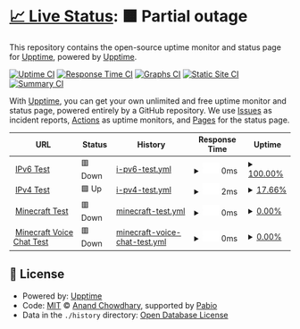 # [📈 Live Status](https://upptime.github.io/upptime): <!--live status--> **🟧 Partial outage**

This repository contains the open-source uptime monitor and status page for [Upptime](https://upptime.js.org), powered by [Upptime](https://github.com/upptime/upptime).

[![Uptime CI](https://github.com/upptime/upptime/workflows/Uptime%20CI/badge.svg)](https://github.com/upptime/upptime/actions?query=workflow%3A%22Uptime+CI%22)
[![Response Time CI](https://github.com/upptime/upptime/workflows/Response%20Time%20CI/badge.svg)](https://github.com/upptime/upptime/actions?query=workflow%3A%22Response+Time+CI%22)
[![Graphs CI](https://github.com/upptime/upptime/workflows/Graphs%20CI/badge.svg)](https://github.com/upptime/upptime/actions?query=workflow%3A%22Graphs+CI%22)
[![Static Site CI](https://github.com/upptime/upptime/workflows/Static%20Site%20CI/badge.svg)](https://github.com/upptime/upptime/actions?query=workflow%3A%22Static+Site+CI%22)
[![Summary CI](https://github.com/upptime/upptime/workflows/Summary%20CI/badge.svg)](https://github.com/upptime/upptime/actions?query=workflow%3A%22Summary+CI%22)

With [Upptime](https://upptime.js.org), you can get your own unlimited and free uptime monitor and status page, powered entirely by a GitHub repository. We use [Issues](https://github.com/upptime/upptime/issues) as incident reports, [Actions](https://github.com/upptime/upptime/actions) as uptime monitors, and [Pages](https://upptime.github.io/upptime) for the status page.

<!--start: status pages-->
<!-- This summary is generated by Upptime (https://github.com/upptime/upptime) -->
<!-- Do not edit this manually, your changes will be overwritten -->
<!-- prettier-ignore -->
| URL | Status | History | Response Time | Uptime |
| --- | ------ | ------- | ------------- | ------ |
| <img alt="" src="https://icons.duckduckgo.com/ip3/null.ico" height="13"> [IPv6 Test](wyattzzzz.top) | 🟥 Down | [i-pv6-test.yml](https://github.com/WyattZZZZ/upptime_for_wyatt.top/commits/HEAD/history/i-pv6-test.yml) | <details><summary><img alt="Response time graph" src="./graphs/i-pv6-test/response-time-week.png" height="20"> 0ms</summary><br><a href="https://upptime.github.io/upptime/history/i-pv6-test"><img alt="Response time 0" src="https://img.shields.io/endpoint?url=https%3A%2F%2Fraw.githubusercontent.com%2FWyattZZZZ%2Fupptime_for_wyatt.top%2FHEAD%2Fapi%2Fi-pv6-test%2Fresponse-time.json"></a><br><a href="https://upptime.github.io/upptime/history/i-pv6-test"><img alt="24-hour response time 0" src="https://img.shields.io/endpoint?url=https%3A%2F%2Fraw.githubusercontent.com%2FWyattZZZZ%2Fupptime_for_wyatt.top%2FHEAD%2Fapi%2Fi-pv6-test%2Fresponse-time-day.json"></a><br><a href="https://upptime.github.io/upptime/history/i-pv6-test"><img alt="7-day response time 0" src="https://img.shields.io/endpoint?url=https%3A%2F%2Fraw.githubusercontent.com%2FWyattZZZZ%2Fupptime_for_wyatt.top%2FHEAD%2Fapi%2Fi-pv6-test%2Fresponse-time-week.json"></a><br><a href="https://upptime.github.io/upptime/history/i-pv6-test"><img alt="30-day response time 0" src="https://img.shields.io/endpoint?url=https%3A%2F%2Fraw.githubusercontent.com%2FWyattZZZZ%2Fupptime_for_wyatt.top%2FHEAD%2Fapi%2Fi-pv6-test%2Fresponse-time-month.json"></a><br><a href="https://upptime.github.io/upptime/history/i-pv6-test"><img alt="1-year response time 0" src="https://img.shields.io/endpoint?url=https%3A%2F%2Fraw.githubusercontent.com%2FWyattZZZZ%2Fupptime_for_wyatt.top%2FHEAD%2Fapi%2Fi-pv6-test%2Fresponse-time-year.json"></a></details> | <details><summary><a href="https://upptime.github.io/upptime/history/i-pv6-test">100.00%</a></summary><a href="https://upptime.github.io/upptime/history/i-pv6-test"><img alt="All-time uptime 100.00%" src="https://img.shields.io/endpoint?url=https%3A%2F%2Fraw.githubusercontent.com%2FWyattZZZZ%2Fupptime_for_wyatt.top%2FHEAD%2Fapi%2Fi-pv6-test%2Fuptime.json"></a><br><a href="https://upptime.github.io/upptime/history/i-pv6-test"><img alt="24-hour uptime 100.00%" src="https://img.shields.io/endpoint?url=https%3A%2F%2Fraw.githubusercontent.com%2FWyattZZZZ%2Fupptime_for_wyatt.top%2FHEAD%2Fapi%2Fi-pv6-test%2Fuptime-day.json"></a><br><a href="https://upptime.github.io/upptime/history/i-pv6-test"><img alt="7-day uptime 100.00%" src="https://img.shields.io/endpoint?url=https%3A%2F%2Fraw.githubusercontent.com%2FWyattZZZZ%2Fupptime_for_wyatt.top%2FHEAD%2Fapi%2Fi-pv6-test%2Fuptime-week.json"></a><br><a href="https://upptime.github.io/upptime/history/i-pv6-test"><img alt="30-day uptime 100.00%" src="https://img.shields.io/endpoint?url=https%3A%2F%2Fraw.githubusercontent.com%2FWyattZZZZ%2Fupptime_for_wyatt.top%2FHEAD%2Fapi%2Fi-pv6-test%2Fuptime-month.json"></a><br><a href="https://upptime.github.io/upptime/history/i-pv6-test"><img alt="1-year uptime 100.00%" src="https://img.shields.io/endpoint?url=https%3A%2F%2Fraw.githubusercontent.com%2FWyattZZZZ%2Fupptime_for_wyatt.top%2FHEAD%2Fapi%2Fi-pv6-test%2Fuptime-year.json"></a></details>
| <img alt="" src="https://icons.duckduckgo.com/ip3/null.ico" height="13"> [IPv4 Test](wyattzzzz.top) | 🟩 Up | [i-pv4-test.yml](https://github.com/WyattZZZZ/upptime_for_wyatt.top/commits/HEAD/history/i-pv4-test.yml) | <details><summary><img alt="Response time graph" src="./graphs/i-pv4-test/response-time-week.png" height="20"> 2ms</summary><br><a href="https://upptime.github.io/upptime/history/i-pv4-test"><img alt="Response time 12" src="https://img.shields.io/endpoint?url=https%3A%2F%2Fraw.githubusercontent.com%2FWyattZZZZ%2Fupptime_for_wyatt.top%2FHEAD%2Fapi%2Fi-pv4-test%2Fresponse-time.json"></a><br><a href="https://upptime.github.io/upptime/history/i-pv4-test"><img alt="24-hour response time 2" src="https://img.shields.io/endpoint?url=https%3A%2F%2Fraw.githubusercontent.com%2FWyattZZZZ%2Fupptime_for_wyatt.top%2FHEAD%2Fapi%2Fi-pv4-test%2Fresponse-time-day.json"></a><br><a href="https://upptime.github.io/upptime/history/i-pv4-test"><img alt="7-day response time 2" src="https://img.shields.io/endpoint?url=https%3A%2F%2Fraw.githubusercontent.com%2FWyattZZZZ%2Fupptime_for_wyatt.top%2FHEAD%2Fapi%2Fi-pv4-test%2Fresponse-time-week.json"></a><br><a href="https://upptime.github.io/upptime/history/i-pv4-test"><img alt="30-day response time 12" src="https://img.shields.io/endpoint?url=https%3A%2F%2Fraw.githubusercontent.com%2FWyattZZZZ%2Fupptime_for_wyatt.top%2FHEAD%2Fapi%2Fi-pv4-test%2Fresponse-time-month.json"></a><br><a href="https://upptime.github.io/upptime/history/i-pv4-test"><img alt="1-year response time 12" src="https://img.shields.io/endpoint?url=https%3A%2F%2Fraw.githubusercontent.com%2FWyattZZZZ%2Fupptime_for_wyatt.top%2FHEAD%2Fapi%2Fi-pv4-test%2Fresponse-time-year.json"></a></details> | <details><summary><a href="https://upptime.github.io/upptime/history/i-pv4-test">17.66%</a></summary><a href="https://upptime.github.io/upptime/history/i-pv4-test"><img alt="All-time uptime 27.99%" src="https://img.shields.io/endpoint?url=https%3A%2F%2Fraw.githubusercontent.com%2FWyattZZZZ%2Fupptime_for_wyatt.top%2FHEAD%2Fapi%2Fi-pv4-test%2Fuptime.json"></a><br><a href="https://upptime.github.io/upptime/history/i-pv4-test"><img alt="24-hour uptime 100.00%" src="https://img.shields.io/endpoint?url=https%3A%2F%2Fraw.githubusercontent.com%2FWyattZZZZ%2Fupptime_for_wyatt.top%2FHEAD%2Fapi%2Fi-pv4-test%2Fuptime-day.json"></a><br><a href="https://upptime.github.io/upptime/history/i-pv4-test"><img alt="7-day uptime 17.66%" src="https://img.shields.io/endpoint?url=https%3A%2F%2Fraw.githubusercontent.com%2FWyattZZZZ%2Fupptime_for_wyatt.top%2FHEAD%2Fapi%2Fi-pv4-test%2Fuptime-week.json"></a><br><a href="https://upptime.github.io/upptime/history/i-pv4-test"><img alt="30-day uptime 27.99%" src="https://img.shields.io/endpoint?url=https%3A%2F%2Fraw.githubusercontent.com%2FWyattZZZZ%2Fupptime_for_wyatt.top%2FHEAD%2Fapi%2Fi-pv4-test%2Fuptime-month.json"></a><br><a href="https://upptime.github.io/upptime/history/i-pv4-test"><img alt="1-year uptime 27.99%" src="https://img.shields.io/endpoint?url=https%3A%2F%2Fraw.githubusercontent.com%2FWyattZZZZ%2Fupptime_for_wyatt.top%2FHEAD%2Fapi%2Fi-pv4-test%2Fuptime-year.json"></a></details>
| <img alt="" src="https://icons.duckduckgo.com/ip3/null.ico" height="13"> [Minecraft Test](minecraft.wyattzzzz.top) | 🟥 Down | [minecraft-test.yml](https://github.com/WyattZZZZ/upptime_for_wyatt.top/commits/HEAD/history/minecraft-test.yml) | <details><summary><img alt="Response time graph" src="./graphs/minecraft-test/response-time-week.png" height="20"> 0ms</summary><br><a href="https://upptime.github.io/upptime/history/minecraft-test"><img alt="Response time 45" src="https://img.shields.io/endpoint?url=https%3A%2F%2Fraw.githubusercontent.com%2FWyattZZZZ%2Fupptime_for_wyatt.top%2FHEAD%2Fapi%2Fminecraft-test%2Fresponse-time.json"></a><br><a href="https://upptime.github.io/upptime/history/minecraft-test"><img alt="24-hour response time 0" src="https://img.shields.io/endpoint?url=https%3A%2F%2Fraw.githubusercontent.com%2FWyattZZZZ%2Fupptime_for_wyatt.top%2FHEAD%2Fapi%2Fminecraft-test%2Fresponse-time-day.json"></a><br><a href="https://upptime.github.io/upptime/history/minecraft-test"><img alt="7-day response time 0" src="https://img.shields.io/endpoint?url=https%3A%2F%2Fraw.githubusercontent.com%2FWyattZZZZ%2Fupptime_for_wyatt.top%2FHEAD%2Fapi%2Fminecraft-test%2Fresponse-time-week.json"></a><br><a href="https://upptime.github.io/upptime/history/minecraft-test"><img alt="30-day response time 45" src="https://img.shields.io/endpoint?url=https%3A%2F%2Fraw.githubusercontent.com%2FWyattZZZZ%2Fupptime_for_wyatt.top%2FHEAD%2Fapi%2Fminecraft-test%2Fresponse-time-month.json"></a><br><a href="https://upptime.github.io/upptime/history/minecraft-test"><img alt="1-year response time 45" src="https://img.shields.io/endpoint?url=https%3A%2F%2Fraw.githubusercontent.com%2FWyattZZZZ%2Fupptime_for_wyatt.top%2FHEAD%2Fapi%2Fminecraft-test%2Fresponse-time-year.json"></a></details> | <details><summary><a href="https://upptime.github.io/upptime/history/minecraft-test">0.00%</a></summary><a href="https://upptime.github.io/upptime/history/minecraft-test"><img alt="All-time uptime 17.97%" src="https://img.shields.io/endpoint?url=https%3A%2F%2Fraw.githubusercontent.com%2FWyattZZZZ%2Fupptime_for_wyatt.top%2FHEAD%2Fapi%2Fminecraft-test%2Fuptime.json"></a><br><a href="https://upptime.github.io/upptime/history/minecraft-test"><img alt="24-hour uptime 0.00%" src="https://img.shields.io/endpoint?url=https%3A%2F%2Fraw.githubusercontent.com%2FWyattZZZZ%2Fupptime_for_wyatt.top%2FHEAD%2Fapi%2Fminecraft-test%2Fuptime-day.json"></a><br><a href="https://upptime.github.io/upptime/history/minecraft-test"><img alt="7-day uptime 0.00%" src="https://img.shields.io/endpoint?url=https%3A%2F%2Fraw.githubusercontent.com%2FWyattZZZZ%2Fupptime_for_wyatt.top%2FHEAD%2Fapi%2Fminecraft-test%2Fuptime-week.json"></a><br><a href="https://upptime.github.io/upptime/history/minecraft-test"><img alt="30-day uptime 17.97%" src="https://img.shields.io/endpoint?url=https%3A%2F%2Fraw.githubusercontent.com%2FWyattZZZZ%2Fupptime_for_wyatt.top%2FHEAD%2Fapi%2Fminecraft-test%2Fuptime-month.json"></a><br><a href="https://upptime.github.io/upptime/history/minecraft-test"><img alt="1-year uptime 17.97%" src="https://img.shields.io/endpoint?url=https%3A%2F%2Fraw.githubusercontent.com%2FWyattZZZZ%2Fupptime_for_wyatt.top%2FHEAD%2Fapi%2Fminecraft-test%2Fuptime-year.json"></a></details>
| <img alt="" src="https://icons.duckduckgo.com/ip3/null.ico" height="13"> [Minecraft Voice Chat Test](minecraft.wyattzzzz.top) | 🟥 Down | [minecraft-voice-chat-test.yml](https://github.com/WyattZZZZ/upptime_for_wyatt.top/commits/HEAD/history/minecraft-voice-chat-test.yml) | <details><summary><img alt="Response time graph" src="./graphs/minecraft-voice-chat-test/response-time-week.png" height="20"> 0ms</summary><br><a href="https://upptime.github.io/upptime/history/minecraft-voice-chat-test"><img alt="Response time 455" src="https://img.shields.io/endpoint?url=https%3A%2F%2Fraw.githubusercontent.com%2FWyattZZZZ%2Fupptime_for_wyatt.top%2FHEAD%2Fapi%2Fminecraft-voice-chat-test%2Fresponse-time.json"></a><br><a href="https://upptime.github.io/upptime/history/minecraft-voice-chat-test"><img alt="24-hour response time 0" src="https://img.shields.io/endpoint?url=https%3A%2F%2Fraw.githubusercontent.com%2FWyattZZZZ%2Fupptime_for_wyatt.top%2FHEAD%2Fapi%2Fminecraft-voice-chat-test%2Fresponse-time-day.json"></a><br><a href="https://upptime.github.io/upptime/history/minecraft-voice-chat-test"><img alt="7-day response time 0" src="https://img.shields.io/endpoint?url=https%3A%2F%2Fraw.githubusercontent.com%2FWyattZZZZ%2Fupptime_for_wyatt.top%2FHEAD%2Fapi%2Fminecraft-voice-chat-test%2Fresponse-time-week.json"></a><br><a href="https://upptime.github.io/upptime/history/minecraft-voice-chat-test"><img alt="30-day response time 455" src="https://img.shields.io/endpoint?url=https%3A%2F%2Fraw.githubusercontent.com%2FWyattZZZZ%2Fupptime_for_wyatt.top%2FHEAD%2Fapi%2Fminecraft-voice-chat-test%2Fresponse-time-month.json"></a><br><a href="https://upptime.github.io/upptime/history/minecraft-voice-chat-test"><img alt="1-year response time 455" src="https://img.shields.io/endpoint?url=https%3A%2F%2Fraw.githubusercontent.com%2FWyattZZZZ%2Fupptime_for_wyatt.top%2FHEAD%2Fapi%2Fminecraft-voice-chat-test%2Fresponse-time-year.json"></a></details> | <details><summary><a href="https://upptime.github.io/upptime/history/minecraft-voice-chat-test">0.00%</a></summary><a href="https://upptime.github.io/upptime/history/minecraft-voice-chat-test"><img alt="All-time uptime 17.97%" src="https://img.shields.io/endpoint?url=https%3A%2F%2Fraw.githubusercontent.com%2FWyattZZZZ%2Fupptime_for_wyatt.top%2FHEAD%2Fapi%2Fminecraft-voice-chat-test%2Fuptime.json"></a><br><a href="https://upptime.github.io/upptime/history/minecraft-voice-chat-test"><img alt="24-hour uptime 0.00%" src="https://img.shields.io/endpoint?url=https%3A%2F%2Fraw.githubusercontent.com%2FWyattZZZZ%2Fupptime_for_wyatt.top%2FHEAD%2Fapi%2Fminecraft-voice-chat-test%2Fuptime-day.json"></a><br><a href="https://upptime.github.io/upptime/history/minecraft-voice-chat-test"><img alt="7-day uptime 0.00%" src="https://img.shields.io/endpoint?url=https%3A%2F%2Fraw.githubusercontent.com%2FWyattZZZZ%2Fupptime_for_wyatt.top%2FHEAD%2Fapi%2Fminecraft-voice-chat-test%2Fuptime-week.json"></a><br><a href="https://upptime.github.io/upptime/history/minecraft-voice-chat-test"><img alt="30-day uptime 17.97%" src="https://img.shields.io/endpoint?url=https%3A%2F%2Fraw.githubusercontent.com%2FWyattZZZZ%2Fupptime_for_wyatt.top%2FHEAD%2Fapi%2Fminecraft-voice-chat-test%2Fuptime-month.json"></a><br><a href="https://upptime.github.io/upptime/history/minecraft-voice-chat-test"><img alt="1-year uptime 17.97%" src="https://img.shields.io/endpoint?url=https%3A%2F%2Fraw.githubusercontent.com%2FWyattZZZZ%2Fupptime_for_wyatt.top%2FHEAD%2Fapi%2Fminecraft-voice-chat-test%2Fuptime-year.json"></a></details>

<!--end: status pages-->

## 📄 License

- Powered by: [Upptime](https://github.com/upptime/upptime)
- Code: [MIT](./LICENSE) © [Anand Chowdhary](https://anandchowdhary.com), supported by [Pabio](https://pabio.com)
- Data in the `./history` directory: [Open Database License](https://opendatacommons.org/licenses/odbl/1-0/)
